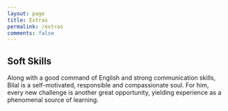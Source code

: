 ```yaml
---
layout: page
title: Extras
permalink: /extras
comments: false
---
```


## Soft Skills
Along with a good command of English and strong communication skills, Bilal is a self-motivated, responsible and compassionate soul. For him, every new challenge is another great opportunity, yielding experience as a phenomenal source of learning. 
